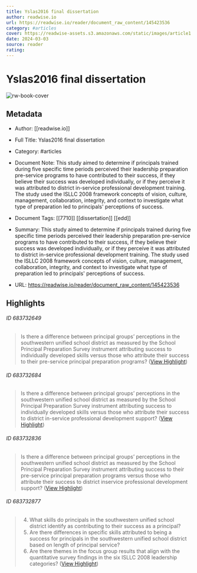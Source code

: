 ```yaml
---
title: Yslas2016 final dissertation
author: readwise.io
url: https://readwise.io/reader/document_raw_content/145423536
category: #articles
cover: https://readwise-assets.s3.amazonaws.com/static/images/article1.be68295a7e40.png
date: 2024-03-03
source: reader
rating:
---
```

# Yslas2016 final dissertation

![rw-book-cover](https://readwise-assets.s3.amazonaws.com/static/images/article1.be68295a7e40.png)

## Metadata
- Author: [[readwise.io]]
- Full Title: Yslas2016 final dissertation
- Category: #articles
- Document Note: This study aimed to determine if principals trained during five specific time periods perceived their leadership preparation pre-service programs to have contributed to their success, if they believe their success was developed individually, or if they perceive it was attributed to district in-service professional development training. The study used the ISLLC 2008 framework concepts of vision, culture, management, collaboration, integrity, and context to investigate what type of preparation led to principals' perceptions of success.
   
- Document Tags: [[7710]] [[dissertation]] [[edd]] 
- Summary: This study aimed to determine if principals trained during five specific time periods perceived their leadership preparation pre-service programs to have contributed to their success, if they believe their success was developed individually, or if they perceive it was attributed to district in-service professional development training. The study used the ISLLC 2008 framework concepts of vision, culture, management, collaboration, integrity, and context to investigate what type of preparation led to principals' perceptions of success.
- URL: https://readwise.io/reader/document_raw_content/145423536

## Highlights
###### ID 683732649
> Is there a difference between principal groups’ perceptions in the southwestern unified school district as measured by the School Principal Preparation Survey instrument attributing success to individually developed skills versus those who attribute their success to their pre-service principal preparation programs? ([View Highlight](https://read.readwise.io/read/01hqgh2dmvjmc5m1xjy20wrasq))
    
###### ID 683732684
> Is there a difference between principal groups’ perceptions in the southwestern unified school district as measured by the School Principal Preparation Survey instrument attributing success to individually developed skills versus those who attribute their success to district in-service professional development support? ([View Highlight](https://read.readwise.io/read/01hqgh2nznzxbwjcwj64gccwxn))
    
###### ID 683732836
> Is there a difference between principal groups’ perceptions in the southwestern unified school district as measured by the School Principal Preparation Survey instrument attributing success to their pre-service principal preparation programs versus those who attribute their success to district inservice professional development support? ([View Highlight](https://read.readwise.io/read/01hqgh38anmywxj4h3gffz6s43))
    
###### ID 683732877
> 4. What skills do principals in the southwestern unified school district identify as contributing to their success as a principal?
> 5. Are there differences in specific skills attributed to being a success for principals in the southwestern unified school district based on length of principal service?
> 6. Are there themes in the focus group results that align with the quantitative survey findings in the six ISLLC 2008 leadership categories? ([View Highlight](https://read.readwise.io/read/01hqgh3wdgzrrbr0xze2esxm8k))
    
